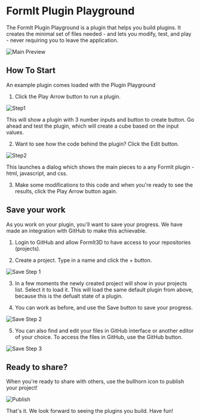 FormIt Plugin Playground
========================

The FormIt Plugin Playground is a plugin that helps you build plugins. It creates the minimal set of files needed - and lets you modify, test, and play - never requiring you to leave the application.

![Main Preview](https://formit3d.github.io/PluginPlayground/images/preview.png)

How To Start
-------------------

An example plugin comes loaded with the Plugin Playground

1. Click the Play Arrow button to run a plugin.

![Step1](https://formit3d.github.io/PluginPlayground/images/step1.png)

This will show a plugin with 3 number inputs and button to create button. Go ahead and test the plugin, which will create a cube based on the input values.

2. Want to see how the code behind the plugin? Click the Edit button.

![Step2](https://formit3d.github.io/PluginPlayground/images/step2.png)

This launches a dialog which shows the main pieces to a any FormIt plugin - html, javascript, and css.

3. Make some modifications to this code and when you're ready to see the results, click the Play Arrow button again.

Save your work
-------------------

As you work on your plugin, you'll want to save your progress. We have made an integration with GitHub to make this achievable.

1. Login to GitHub and allow FormIt3D to have access to your repositories (projects).

2. Create a project. Type in a name and click the + button.

![Save Step 1](https://formit3d.github.io/PluginPlayground/images/save1.png)

3. In a few moments the newly created project will show in your projects list. Select it to load it. This will load the same default plugin from above, because this is the defualt state of a plugin.

4. You can work as before, and use the Save button to save your progress.

![Save Step 2](https://formit3d.github.io/PluginPlayground/images/save2.png)

5. You can also find and edit your files in GitHub interface or another editor of your choice. To access the files in GitHub, use the GitHub button.

![Save Step 3](https://formit3d.github.io/PluginPlayground/images/save3.png)

Ready to share?
-------------------

When you're ready to share with others, use the bullhorn icon to publish your project!

![Publish](https://formit3d.github.io/PluginPlayground/images/save4.png)

That's it. We look forward to seeing the plugins you build. Have fun! 